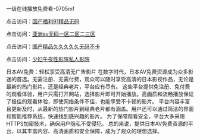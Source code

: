 一级在线播放免费看-0705mf

点击访问：<a href="https://bered.pages.dev/">国产福利91精品无码</a>

点击访问：<a href="https://rtj-3zo.pages.dev/">亚洲av无码一区二区二三区</a>

点击访问：<a href="https://vassv.pages.dev/">国产精品久久久久久无码不卡</a>

点击访问：<a href="https://gsd-agv.pages.dev/">少妇午夜性影院私人影院</a>

日本AV免费：轻松享受高清无广告影片
在数字时代，日本AV免费资源成为众多影迷的首选。无需注册、无需付费，观众可以随时享受高清的日本影视作品，无论是最新的热门影片，还是经典老片，平台应有尽有。
这些平台提供免注册、免付费的观看体验，用户只需打开网站，选择影片即可开始播放。高画质和流畅播放保证了极佳的观看体验，即使网络条件不佳，也能享受不卡顿的影片。
平台内容丰富且更新及时，从最新的热门影片到经典老片都有涵盖。用户还可以通过简洁的界面和智能推荐系统，快速找到感兴趣的影片。
为了保障观看安全，平台大多采用HTTPS加密技术，确保用户隐私不受侵犯。
总的来说，提供日本AV免费资源的平台，以其丰富内容、高清画质和安全保障，成为了观众的理想选择。

<span style="display:none;">[Canonical link](）</span>


